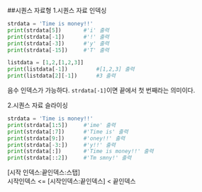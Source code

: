 ##시퀀스 자료형
1.시퀀스 자료 인덱싱
```python
strdata = 'Time is money!!'
print(strdata[5])       #'i' 출력
print(strdata[-1])      #'!' 출력
print(strdata[-3])      #'y' 출력
print(strdata[-15])     #'T' 출력
```
```python
listdata = [1,2,[1,2,3]]
print(listdata[-1])         #[1,2,3] 출력
print(listdata[2][-1])      #3 출력
```
음수 인덱스가 가능하다. `strdata[-1]`이면 끝에서 첫 번째라는 의미이다.

2.시퀀스 자료 슬라이싱
```python
strdata = 'Time is money!!'
print(strdata[1:5])     #'ime' 출력
print(strdata[:7])      #'Time is' 출력
print(strdata[9:])      #'oney!!' 출력
print(strdata[-3:])     #'y!!' 출력
print(strdata[:])       #'Time is money!!' 출력
print(strdata[::2])     #'Tm smny!' 출력
```
[시작 인덱스:끝인덱스:스탭]<br>
시작인덱스 <= [시작인덱스:끝인덱스] < 끝인덱스
